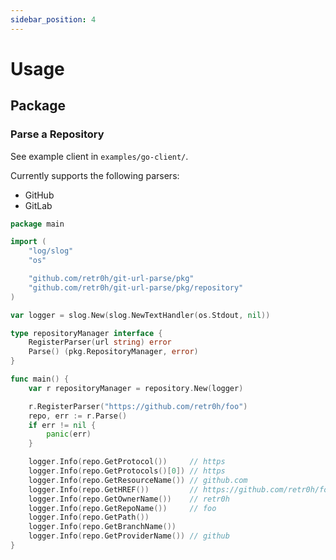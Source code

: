 ```yaml
---
sidebar_position: 4
---
```


# Usage

## Package

### Parse a Repository

See example client in `examples/go-client/`.

Currently supports the following parsers:

- GitHub
- GitLab

```go
package main

import (
	"log/slog"
	"os"

	"github.com/retr0h/git-url-parse/pkg"
	"github.com/retr0h/git-url-parse/pkg/repository"
)

var logger = slog.New(slog.NewTextHandler(os.Stdout, nil))

type repositoryManager interface {
	RegisterParser(url string) error
	Parse() (pkg.RepositoryManager, error)
}

func main() {
	var r repositoryManager = repository.New(logger)

	r.RegisterParser("https://github.com/retr0h/foo")
	repo, err := r.Parse()
	if err != nil {
		panic(err)
	}

	logger.Info(repo.GetProtocol())     // https
	logger.Info(repo.GetProtocols()[0]) // https
	logger.Info(repo.GetResourceName()) // github.com
	logger.Info(repo.GetHREF())         // https://github.com/retr0h/foo
	logger.Info(repo.GetOwnerName())    // retr0h
	logger.Info(repo.GetRepoName())     // foo
	logger.Info(repo.GetPath())
	logger.Info(repo.GetBranchName())
	logger.Info(repo.GetProviderName()) // github
}
```
